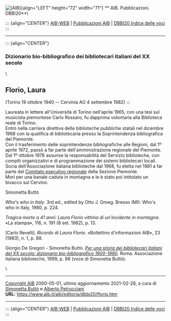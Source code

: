![\[AIB\]](/aib/wi/aibv72.gif){align="LEFT" height="72" width="71"}
** AIB. Pubblicazioni. DBBI20**\

::: {align="CENTER"}
[AIB-WEB](/) \| [Pubblicazioni AIB](/pubblicazioni/) \| [DBBI20 Indice
delle voci](dbbi20.htm)
:::

------------------------------------------------------------------------

::: {align="CENTER"}
### Dizionario bio-bibliografico dei bibliotecari italiani del XX secolo

\

## Florio, Laura

(Torino 19 ottobre 1940 -- Cervinia AO 4 settembre 1982)
:::

Laureata in lettere all\'Università di Torino nell\'aprile 1965, con una
tesi sul musicista piemontese Carlo Rossaro, fu dapprima volontaria alla
Biblioteca reale di Torino.\
Entrò nella carriera direttiva delle biblioteche pubbliche statali nel
dicembre 1968 con la qualifica di bibliotecaria presso la Soprintendenza
bibliografica del Piemonte.\
Con il trasferimento delle soprintendenze bibliografiche alle Regioni,
dal 1º aprile 1972, passò a far parte dell\'amministrazione regionale
del Piemonte.\
Dal 1º ottobre 1978 assunse la responsabilità del Servizio biblioteche,
con compiti organizzativi e di programmazione dei sistemi bibliotecari
locali.\
Socia dell\'Associazione italiana biblioteche dal 1968, fu eletta nel
1981 a far parte del [Comitato esecutivo
regionale](/aib/stor/sezioni/pmn.htm) della Sezione Piemonte.\
Morì per una banale caduta in montagna e le è stato poi intitolato un
bivacco sul Cervino.

Simonetta Buttò

*Who\'s who in Italy*. 3rd ed., edited by Otto J. Groeg. Bresso (MI):
Who\'s who in Italy, 1980, p. 224.

*Tragica morte a 41 anni: Laura Florio vittima di un\'incidente in
montagna*. «La stampa», 116, n. 191 (8 set. 1982), p. 13.

\[Carlo Revelli\]. *Ricordo di Laura Florio*. «Bollettino
d\'informazioni AIB», 23 (1983), n. 1, p. 88.

Giorgio De Gregori - Simonetta Buttò. [*Per una storia dei bibliotecari
italiani del XX secolo: dizionario bio-bibliografico
1900-1990*](/aib/editoria/pub065.htm). Roma: Associazione italiana
biblioteche, 1999, p. 86 (voce di Simonetta Buttò).

\

------------------------------------------------------------------------

[Copyright AIB](/su-questo-sito/dichiarazione-di-copyright-aib-web/)
2000-05-01, ultimo aggiornamento 2021-02-28, a cura di [Simonetta
Buttò](/aib/redazione3.htm) e [Alberto
Petrucciani](/su-questo-sito/redazione-aib-web/)\
**URL:** https://www.aib.it/aib/editoria/dbbi20/florio.htm

------------------------------------------------------------------------

::: {align="CENTER"}
[AIB-WEB](/) \| [Pubblicazioni AIB](/pubblicazioni/) \| [DBBI20 Indice
delle voci](dbbi20.htm)
:::
